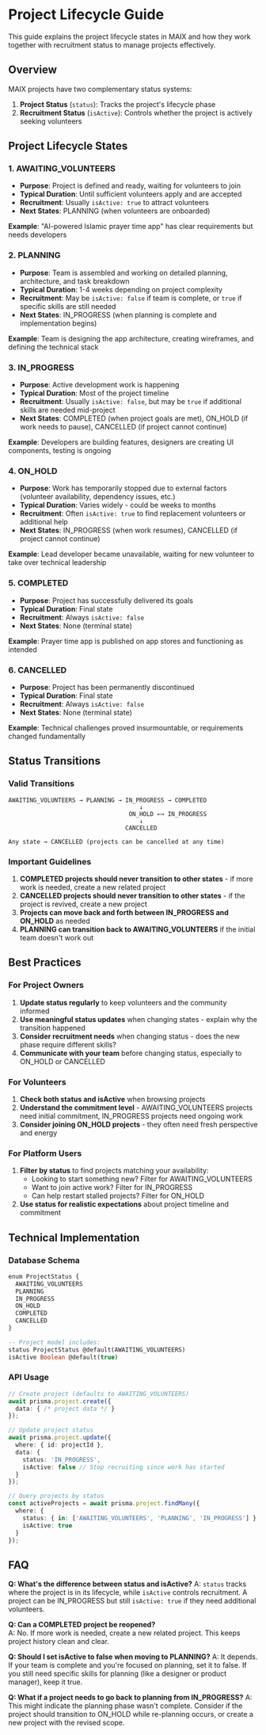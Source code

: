 # Project Lifecycle Guide

This guide explains the project lifecycle states in MAIX and how they work together with recruitment status to manage projects effectively.

## Overview

MAIX projects have two complementary status systems:

1. **Project Status** (`status`): Tracks the project's lifecycle phase
2. **Recruitment Status** (`isActive`): Controls whether the project is actively seeking volunteers

## Project Lifecycle States

### 1. AWAITING_VOLUNTEERS
- **Purpose**: Project is defined and ready, waiting for volunteers to join
- **Typical Duration**: Until sufficient volunteers apply and are accepted
- **Recruitment**: Usually `isActive: true` to attract volunteers
- **Next States**: PLANNING (when volunteers are onboarded)

**Example**: "AI-powered Islamic prayer time app" has clear requirements but needs developers

### 2. PLANNING  
- **Purpose**: Team is assembled and working on detailed planning, architecture, and task breakdown
- **Typical Duration**: 1-4 weeks depending on project complexity
- **Recruitment**: May be `isActive: false` if team is complete, or `true` if specific skills are still needed
- **Next States**: IN_PROGRESS (when planning is complete and implementation begins)

**Example**: Team is designing the app architecture, creating wireframes, and defining the technical stack

### 3. IN_PROGRESS
- **Purpose**: Active development work is happening
- **Typical Duration**: Most of the project timeline
- **Recruitment**: Usually `isActive: false`, but may be `true` if additional skills are needed mid-project
- **Next States**: COMPLETED (when project goals are met), ON_HOLD (if work needs to pause), CANCELLED (if project cannot continue)

**Example**: Developers are building features, designers are creating UI components, testing is ongoing

### 4. ON_HOLD
- **Purpose**: Work has temporarily stopped due to external factors (volunteer availability, dependency issues, etc.)
- **Typical Duration**: Varies widely - could be weeks to months
- **Recruitment**: Often `isActive: true` to find replacement volunteers or additional help
- **Next States**: IN_PROGRESS (when work resumes), CANCELLED (if project cannot continue)

**Example**: Lead developer became unavailable, waiting for new volunteer to take over technical leadership

### 5. COMPLETED
- **Purpose**: Project has successfully delivered its goals
- **Typical Duration**: Final state
- **Recruitment**: Always `isActive: false`
- **Next States**: None (terminal state)

**Example**: Prayer time app is published on app stores and functioning as intended

### 6. CANCELLED
- **Purpose**: Project has been permanently discontinued
- **Typical Duration**: Final state  
- **Recruitment**: Always `isActive: false`
- **Next States**: None (terminal state)

**Example**: Technical challenges proved insurmountable, or requirements changed fundamentally

## Status Transitions

### Valid Transitions

```
AWAITING_VOLUNTEERS → PLANNING → IN_PROGRESS → COMPLETED
                                     ↓
                                  ON_HOLD ←→ IN_PROGRESS
                                     ↓
                                 CANCELLED

Any state → CANCELLED (projects can be cancelled at any time)
```

### Important Guidelines

1. **COMPLETED projects should never transition to other states** - if more work is needed, create a new related project
2. **CANCELLED projects should never transition to other states** - if the project is revived, create a new project
3. **Projects can move back and forth between IN_PROGRESS and ON_HOLD** as needed
4. **PLANNING can transition back to AWAITING_VOLUNTEERS** if the initial team doesn't work out

## Best Practices

### For Project Owners

1. **Update status regularly** to keep volunteers and the community informed
2. **Use meaningful status updates** when changing states - explain why the transition happened
3. **Consider recruitment needs** when changing status - does the new phase require different skills?
4. **Communicate with your team** before changing status, especially to ON_HOLD or CANCELLED

### For Volunteers

1. **Check both status and isActive** when browsing projects
2. **Understand the commitment level** - AWAITING_VOLUNTEERS projects need initial commitment, IN_PROGRESS projects need ongoing work
3. **Consider joining ON_HOLD projects** - they often need fresh perspective and energy

### For Platform Users

1. **Filter by status** to find projects matching your availability:
   - Looking to start something new? Filter for AWAITING_VOLUNTEERS
   - Want to join active work? Filter for IN_PROGRESS  
   - Can help restart stalled projects? Filter for ON_HOLD
2. **Use status for realistic expectations** about project timeline and commitment

## Technical Implementation

### Database Schema
```sql
enum ProjectStatus {
  AWAITING_VOLUNTEERS
  PLANNING
  IN_PROGRESS
  ON_HOLD
  COMPLETED
  CANCELLED
}

-- Project model includes:
status ProjectStatus @default(AWAITING_VOLUNTEERS)
isActive Boolean @default(true)
```

### API Usage
```typescript
// Create project (defaults to AWAITING_VOLUNTEERS)
await prisma.project.create({
  data: { /* project data */ }
});

// Update project status
await prisma.project.update({
  where: { id: projectId },
  data: { 
    status: 'IN_PROGRESS',
    isActive: false // Stop recruiting since work has started
  }
});

// Query projects by status
const activeProjects = await prisma.project.findMany({
  where: { 
    status: { in: ['AWAITING_VOLUNTEERS', 'PLANNING', 'IN_PROGRESS'] },
    isActive: true 
  }
});
```

## FAQ

**Q: What's the difference between status and isActive?**
A: `status` tracks where the project is in its lifecycle, while `isActive` controls recruitment. A project can be IN_PROGRESS but still `isActive: true` if they need additional volunteers.

**Q: Can a COMPLETED project be reopened?**  
A: No. If more work is needed, create a new related project. This keeps project history clean and clear.

**Q: Should I set isActive to false when moving to PLANNING?**
A: It depends. If your team is complete and you're focused on planning, set it to false. If you still need specific skills for planning (like a designer or product manager), keep it true.

**Q: What if a project needs to go back to planning from IN_PROGRESS?**
A: This might indicate the planning phase wasn't complete. Consider if the project should transition to ON_HOLD while re-planning occurs, or create a new project with the revised scope.